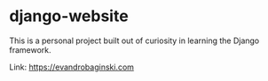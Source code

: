 # django-website

This is a personal project built out of curiosity in learning the Django framework.

Link: https://evandrobaginski.com
